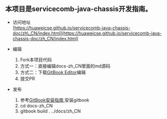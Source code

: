 ## 本项目是servicecomb-java-chassis开发指南。

* 访问地址  
  [https://huaweicse.github.io/servicecomb-java-chassis-doc/zh\_CN/index.html](https://huaweicse.github.io/servicecomb-java-chassis-doc/zh_CN/index.html)

* 编辑  
  1. Fork本项目代码  
  2. 方式一：直接编辑docs-zh\_CN里面的md源码  
  3. 方式二：下载[GitBook Editor](https://legacy.gitbook.com/editor)编辑  
  4. 提交PR

* 发布  
  1. 参考[GitBook安装指南](https://github.com/GitbookIO/gitbook/blob/master/docs/setup.md),安装gitbook  
  2. cd docs-zh\_CN  
  3. gitbook build . ../docs/zh\_CN